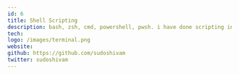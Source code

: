 ```yaml
---
id: 6
title: Shell Scripting
description: bash, zsh, cmd, powershell, pwsh. i have done scripting in all.
tech: 
logo: /images/terminal.png
website: 
github: https://github.com/sudoshivam
twitter: sudoshivam
---
```


